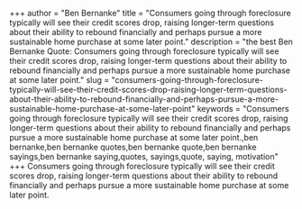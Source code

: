 +++
author = "Ben Bernanke"
title = "Consumers going through foreclosure typically will see their credit scores drop, raising longer-term questions about their ability to rebound financially and perhaps pursue a more sustainable home purchase at some later point."
description = "the best Ben Bernanke Quote: Consumers going through foreclosure typically will see their credit scores drop, raising longer-term questions about their ability to rebound financially and perhaps pursue a more sustainable home purchase at some later point."
slug = "consumers-going-through-foreclosure-typically-will-see-their-credit-scores-drop-raising-longer-term-questions-about-their-ability-to-rebound-financially-and-perhaps-pursue-a-more-sustainable-home-purchase-at-some-later-point"
keywords = "Consumers going through foreclosure typically will see their credit scores drop, raising longer-term questions about their ability to rebound financially and perhaps pursue a more sustainable home purchase at some later point.,ben bernanke,ben bernanke quotes,ben bernanke quote,ben bernanke sayings,ben bernanke saying,quotes, sayings,quote, saying, motivation"
+++
Consumers going through foreclosure typically will see their credit scores drop, raising longer-term questions about their ability to rebound financially and perhaps pursue a more sustainable home purchase at some later point.
